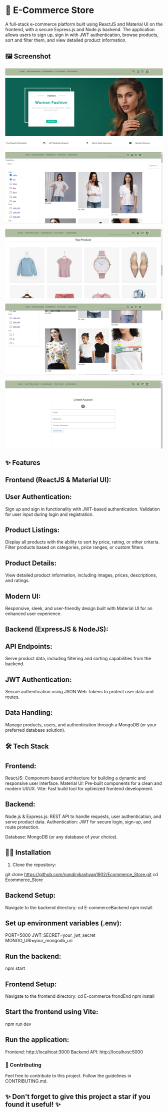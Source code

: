 # 🛒 E-Commerce Store

A full-stack e-commerce platform built using ReactJS and Material UI on the frontend, with a secure Express.js and Node.js backend. The application allows users to sign up, sign in with JWT authentication, browse products, sort and filter them, and view detailed product information.

## 🖼️ Screenshot 
![E-Commerce Store Screenshot](./assets/main.png)

![E-Commerce Store Screenshot](./assets/products-1.png)

![E-Commerce Store Screenshot](./assets/products-3.png)

![E-Commerce Store Screenshot](./assets/products-2.png)

![E-Commerce Store Screenshot](./assets/signUp.png)

## ✨ Features

## Frontend (ReactJS & Material UI):
## User Authentication:
Sign up and sign in functionality with JWT-based authentication.
Validation for user input during login and registration.

## Product Listings:
Display all products with the ability to sort by price, rating, or other criteria.
Filter products based on categories, price ranges, or custom filters.

## Product Details:
View detailed product information, including images, prices, descriptions, and ratings.

## Modern UI:
Responsive, sleek, and user-friendly design built with Material UI for an enhanced user experience.

## Backend (ExpressJS & NodeJS):

## API Endpoints:
Serve product data, including filtering and sorting capabilities from the backend.

## JWT Authentication:
Secure authentication using JSON Web Tokens to protect user data and routes.

## Data Handling:
Manage products, users, and authentication through a MongoDB (or your preferred database solution).

 ## 🛠️ Tech Stack
## Frontend:

ReactJS: Component-based architecture for building a dynamic and responsive user interface.
Material UI: Pre-built components for a clean and modern UI/UX.
Vite: Fast build tool for optimized frontend development.

## Backend:

Node.js & Express.js: REST API to handle requests, user authentication, and serve product data.
Authentication: JWT for secure login, sign-up, and route protection.

Database: MongoDB (or any database of your choice).

## 🧑‍💻 Installation

1. Clone the repository:

git clone https://github.com/nandinikashyap1902/Ecommerce_Store.git
cd Ecommerce_Store

## Backend Setup:
Navigate to the backend directory:
cd E-commerceBackend
npm install

## Set up environment variables (.env):
PORT=5000
JWT_SECRET=your_jwt_secret
MONGO_URI=your_mongodb_uri

## Run the backend:
npm start

## Frontend Setup:
Navigate to the frontend directory:
cd E-commerce frondEnd
npm install

## Start the frontend using Vite:
npm run dev

## Run the application:
Frontend: http://localhost:3000
Backend API: http://localhost:5000

### 🤝 Contributing
Feel free to contribute to this project. Follow the guidelines in CONTRIBUTING.md.

## ✨ Don't forget to give this project a star if you found it useful! ✨
